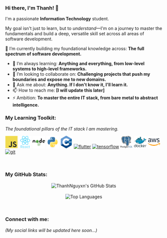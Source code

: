 ### Hi there, I'm Thanh! 👋

I'm a passionate **Information Technology** student.

My goal isn't just to learn, but to *understand*—I'm on a journey to master the fundamentals and build a deep, versatile skill set across all areas of software development.

🔭 I’m currently building my foundational knowledge across: **The full spectrum of software development.**
- 🌱 I’m always learning: **Anything and everything, from low-level systems to high-level frameworks.**
- 👯 I’m looking to collaborate on: **Challenging projects that push my boundaries and expose me to new domains.**
- 💬 Ask me about: **Anything. If I don't know it, I'll learn it.**
- 📫 How to reach me: **[I will update this later]**
- ⚡ Ambition: **To master the entire IT stack, from bare metal to abstract intelligence.**

<h3 align="left">My Learning Toolkit:</h3>
<p align="left">
  <i>The foundational pillars of the IT stack I am mastering.</i>
</p>
<p align="left">
  <a href="https://developer.mozilla.org/en-US/docs/Web/JavaScript" target="_blank" rel="noreferrer"><img src="https://raw.githubusercontent.com/devicons/devicon/master/icons/javascript/javascript-original.svg" alt="javascript" width="40" height="40"/></a>
  <a href="https://reactjs.org/" target="_blank" rel="noreferrer"><img src="https://raw.githubusercontent.com/devicons/devicon/master/icons/react/react-original-wordmark.svg" alt="react" width="40" height="40"/></a>
  <a href="https://nodejs.org" target="_blank" rel="noreferrer"><img src="https://raw.githubusercontent.com/devicons/devicon/master/icons/nodejs/nodejs-original-wordmark.svg" alt="nodejs" width="40" height="40"/></a>
  <a href="https://www.python.org" target="_blank" rel="noreferrer"><img src="https://raw.githubusercontent.com/devicons/devicon/master/icons/python/python-original.svg" alt="python" width="40" height="40"/></a>
  <a href="https://cplusplus.com/" target="_blank" rel="noreferrer"><img src="https://raw.githubusercontent.com/devicons/devicon/master/icons/cplusplus/cplusplus-original.svg" alt="cplusplus" width="40" height="40"/></a>
  <a href="https://flutter.dev" target="_blank" rel="noreferrer"><img src="https://www.vectorlogo.zone/logos/flutterio/flutterio-icon.svg" alt="flutter" width="40" height="40"/></a>
  <a href="https://www.tensorflow.org" target="_blank" rel="noreferrer"><img src="https://www.vectorlogo.zone/logos/tensorflow/tensorflow-icon.svg" alt="tensorflow" width="40" height="40"/></a>
  <a href="https://www.postgresql.org" target="_blank" rel="noreferrer"><img src="https://raw.githubusercontent.com/devicons/devicon/master/icons/postgresql/postgresql-original-wordmark.svg" alt="postgresql" width="40" height="40"/></a>
  <a href="https://www.docker.com/" target="_blank" rel="noreferrer"><img src="https://raw.githubusercontent.com/devicons/devicon/master/icons/docker/docker-original-wordmark.svg" alt="docker" width="40" height="40"/></a>
  <a href="https://aws.amazon.com" target="_blank" rel="noreferrer"><img src="https://raw.githubusercontent.com/devicons/devicon/master/icons/amazonwebservices/amazonwebservices-original-wordmark.svg" alt="aws" width="40" height="40"/></a>
  <a href="https://git-scm.com/" target="_blank" rel="noreferrer"><img src="https://www.vectorlogo.zone/logos/git-scm/git-scm-icon.svg" alt="git" width="40" height="40"/></a>
</p>

<br/>

<h3 align="left">My GitHub Stats:</h3>
<p align="center">
  <img align="center" src="https://github-readme-stats.vercel.app/api?username=ThanhNguyxn&show_icons=true&locale=en&theme=tokyonight&count_private=true" alt="ThanhNguyxn's GitHub Stats" />
  <br/><br/>
  <img align="center" src="https://github-readme-stats.vercel.app/api/top-langs?username=ThanhNguyxn&layout=compact&locale=en&theme=tokyonight" alt="Top Languages" />
</p>

<br/>

<h3 align="left">Connect with me:</h3>
<p align="left">
  <i>(My social links will be updated here soon...)</i>
</p>
